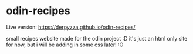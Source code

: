 # odin-recipes
Live version: https://derpyzza.github.io/odin-recipes/

small recipes website made for the odin project :D
it's just an html only site for now, but i will be adding in some css later! :O
